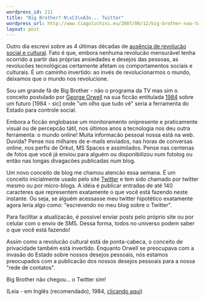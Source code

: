 ```yaml
--- 
wordpress_id: 211
title: "Big Brother? N\xC3\xA3o... Twitter"
wordpress_url: http://www.tiagoluchini.eu/2007/06/12/big-brother-nao-twitter/
layout: post
---
```

Outro dia escrevi sobre as 4 últimas décadas de [ausência de revolucão social e cultural](/2007/06/09/hiato-cultural/). Fato é que, embora nenhuma revolucão mensurável tenha ocorrido a partir das próprias ansiedades e desejos das pessoas, as revolucões tecnológicas certamente afetam os comportamentos sociais e culturais. É um caminho invertido: ao invés de revolucionarmos o mundo, deixamos que o mundo nos revolucione.

Sou um grande fã de Big Brother - não o programa da TV mas sim o conceito postulado por [George Orwell](http://www.theorwellreader.com/orwell.shtml) na sua ficcão entitulada [1984](http://en.wikipedia.org/wiki/Nineteen_Eighty-Four) sobre um futuro \[1984 - sic\] onde "um olho que tudo vê" seria a ferramenta do Estado para controle social.

Embora a ficcão englobasse um monitoramento onipresente e praticamente visual ou de percepcão tátil, nos últimos anos a tecnologia nos deu outra ferramenta: o mundo online! Muita informacão pessoal nossa está na web. Duvida? Pense nos milhares de e-mails enviados, nas horas de conversas online, nos perfis de Orkut, MS Spaces e assimilados. Pense nas centenas de fotos que você já enviou para alguém ou disponibilizou num fotolog ou então nas longas divagacões publicadas num blog.

Um novo conceito de blog me chamou atencão essa semana. É um conceito inicialmente usado pelo site [Twitter](http://twitter.com/) e tem sido chamado por twitter mesmo ou por micro-blogs. A idéia é publicar entradas de até 140 caracteres que representem exatamente o que você está fazendo neste instante. Ou seja, se alguém acessasse meu twitter hipotético exatamente agora leria algo como: "escrevendo no meu blog sobre o Twitter".

Para facilitar a atualizacão, é possível enviar posts pelo próprio site ou por celular com o envio de SMS. Dessa forma, todos no universo podem saber o que você está fazendo!

Assim como a revolucão cultural está de ponta-cabeca, o conceito de privacidade também está invertido. Enquanto Orwell se preocupava com a invasão do Estado sobre nossos desejos pessoais, nós estamos preocupados com a publicacão dos nossos desejos pessoais para a nossa "rede de contatos".

Big Brother não chegou... o Twitter sim!

(Leia - em Inglês (recomendado), 1984, [clicando aqui](http://orwell.ru/library/novels/1984/english/))
